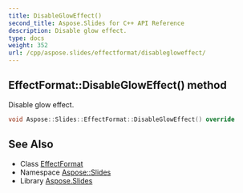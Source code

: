 ```yaml
---
title: DisableGlowEffect()
second_title: Aspose.Slides for C++ API Reference
description: Disable glow effect.
type: docs
weight: 352
url: /cpp/aspose.slides/effectformat/disablegloweffect/
---
```

## EffectFormat::DisableGlowEffect() method


Disable glow effect.

```cpp
void Aspose::Slides::EffectFormat::DisableGlowEffect() override
```

## See Also

* Class [EffectFormat](./)
* Namespace [Aspose::Slides](../)
* Library [Aspose.Slides](../../)